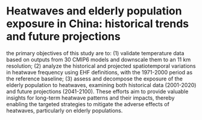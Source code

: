 # Heatwaves and elderly population exposure in China: historical trends and future projections
the primary objectives of this study are to: 
(1) validate temperature data based on outputs from 30 CMIP6 models and downscale them to an 11 km resolution; 
(2) analyze the historical and projected spatiotemporal variations in heatwave frequency using EHF definitions, with the 1971-2000 period as the reference baseline; 
(3) assess and decompose the exposure of the elderly population to heatwaves, examining both historical data (2001-2020) and future projections (2041-2100). 
These efforts aim to provide valuable insights for long-term heatwave patterns and their impacts, thereby enabling the targeted strategies to mitigate the adverse effects of heatwaves, particularly on elderly populations.
